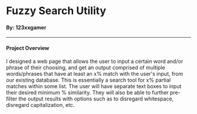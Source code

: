 # Fuzzy Search Utility
#### By: 123xxgamer

---
#### Project Overview
I designed a web page that allows the user to input a certain word and/or phrase of their choosing, and get an output comprised of multiple words/phrases that have at least an x% match with the user's input, from our existing database. This is essentially a search tool for x% partial matches within some list. The user will have separate text boxes to input their desired minimum % similarity. They will also be able to further pre-filter the output results with options such as to disregard whitespace, disregard capitalization, etc.

